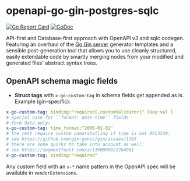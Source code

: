 
# openapi-go-gin-postgres-sqlc

[![Go Report Card](https://goreportcard.com/badge/github.com/danicc097/openapi-go-gin-postgres-sqlc)](https://goreportcard.com/report/github.com/danicc097/openapi-go-gin-postgres-sqlc)
[![GoDoc](https://pkg.go.dev/badge/github.com/danicc097/openapi-go-gin-postgres-sqlc)](https://pkg.go.dev/github.com/danicc097/openapi-go-gin-postgres-sqlc)

API-first and Database-first approach with OpenAPI v3 and sqlc codegen.
Featuring an overhaul of the [Go Gin
server](https://github.com/OpenAPITools/openapi-generator/blob/master/docs/generators/go-gin-server.md)
generator templates and a sensible post-generation tool that allows you to use cleanly
structured, easily extendable code by smartly merging nodes
from your modified and generated files' abstract syntax trees.


## OpenAPI schema magic fields

- **Struct tags** with `x-go-custom-tag` in schema fields get appended as is. Example (gin-specific):
```YAML
x-go-custom-tag: binding:"required[,customValidator]" [key:val ]
# Special case for ``format: date-time`` fields
# form data only:
x-go-custom-tag: time_format:"2006-01-02"
# the rest require custom unmarshalling if time is not RFC3339:
# see https://github.com/gin-gonic/gin/issues/1193
# there are some quirks to take into account as well:
# see https://segmentfault.com/a/1190000022264001
x-go-custom-tag: binding:"required"
```

Any custom field with an `x-*` name pattern in the OpenAPI spec will be available in
`vendorExtensions`.

